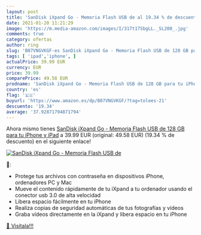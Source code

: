 ```yaml
---
layout: post
title: 'SanDisk iXpand Go - Memoria Flash USB de al 19.34 % de descuento'
date: 2021-01-20 11:21:29
image: 'https://m.media-amazon.com/images/I/317t17SbgLL._SL200_.jpg'
comments: true
category: ofertas
author: ring
slug: 'B07VNGVKGF-es SanDisk iXpand Go - Memoria Flash USB de 128 GB para tu...'
tags: [ 'ipad','iphone', ]
actualPrice: 39.99 EUR
currency: EUR
price: 39.99
comparePrice: 49.58 EUR
prodname: 'SanDisk iXpand Go - Memoria Flash USB de 128 GB para tu iPhone y iPad'
country: 'es'
flag: '🇪🇸'
buyurl: 'https://www.amazon.es/dp/B07VNGVKGF/?tag=tolees-21'
descuento: '19.34'
average: '37.92871794871794'
---
```


Ahora mismo tienes [SanDisk iXpand Go - Memoria Flash USB de 128 GB para tu iPhone y iPad](https://www.amazon.es/dp/B07VNGVKGF/?tag=tolees-21) a 39.99 EUR (original: 49.58 EUR) (19.34 %  de descuento) en el siguiente enlace!

[![SanDisk iXpand Go - Memoria Flash USB de](https://m.media-amazon.com/images/I/317t17SbgLL._SL200_.jpg)](https://www.amazon.es/dp/B07VNGVKGF/?tag=tolees-21)

🔎:

- Protege tus archivos con contraseña en dispositivos iPhone, ordenadores PC y Mac
- Mueve el contenido rápidamente de tu iXpand a tu ordenador usando el conector usb 3.0 de alta velocidad
- Libera espacio fácilmente en tu iPhone
- Realiza copias de seguridad automáticas de tus fotografías y vídeos
- Graba vídeos directamente en la iXpand y libera espacio en tu iPhone

[🛒 Visítala!!!](https://www.amazon.es/dp/B07VNGVKGF/?tag=tolees-21)
